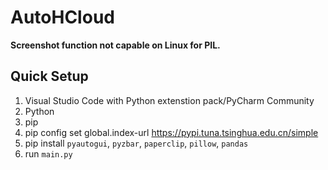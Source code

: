 # AutoHCloud

**Screenshot function not capable on Linux for PIL.**

## Quick Setup

1. Visual Studio Code with Python extenstion pack/PyCharm Community
2. Python
3. pip
4. pip config set global.index-url https://pypi.tuna.tsinghua.edu.cn/simple
5. pip install `pyautogui`, `pyzbar`, `paperclip`, `pillow`, `pandas`
6. run `main.py`
